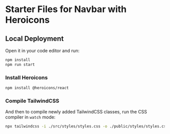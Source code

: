 # Starter Files for Navbar with Heroicons

## Local Deployment

Open it in your code editor and run:

```bash
npm install
npm run start
```

### Install Heroicons

```bash
npm install @heroicons/react
```

### Compile TailwindCSS

And then to compile newly added TailwindCSS classes, run the CSS compiler in `watch` mode:

```bash
npx tailwindcss -i ./src/styles/styles.css -o ./public/styles/styles.css --watch

